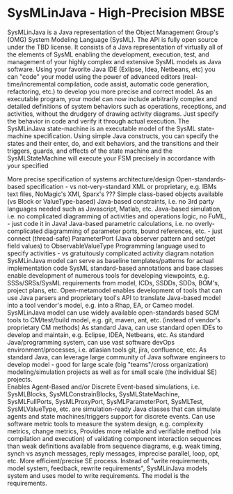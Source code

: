 # SysMLinJava - High-Precision MBSE
SysMLinJava is a Java representation of the Object Management Group's (OMG) System Modeling Language (SysML).  The API is fully open source under the TBD license.  It consists of a Java representation of virtually all of the elements of SysML enabling the development, execution, test, and management of your highly complex and extensive SysML models as Java software.
Using your favorite Java IDE (Exlipse, Idea, Netbeans, etc) you can "code" your model using the power of advanced editors (real-time/incremental compilation, code assist, automatic code generation, refactoring, etc.) to develop you more precise and correct model.  As an executable program, your model can now include arbitrarily complex and detailed definitions of system behaviors such as operations, receptions, and activities, without the drudgery of drawing activity diagrams.  Just specify the behavior in code and verify it through actual execution.
The SysMLinJava state-machine is an executable model of the SysML state-machine specification.  Using simple Java constructs, you can specify the states and their enter, do, and exit behaviors, and the transitions and their triggers, guards, and effects of the state machine and the SysMLStateMachine will execute your FSM precisely in accordance with your specified 

More precise specification of systems architecture/design
Open-standards-based specification - vs not-very-standard XML or proprietary, e.g. IBMs text files, NoMagic's XMI, Sparx's ???
Simple class-based objects available (vs Block or ValueType-based)
Java-based constraints, i.e. no 3rd party languages needed such as Javascript, Matlab, etc.
Java-based simulation, i.e. no complicated diagramming of activities and operations logic, no FuML, - just code it in Java!
Java-based parametric calculations, i.e. no overly-complicated diagramming of parameter ports, bound references, etc. - just connect (thread-safe) ParameterPort (Java observer pattern and set/get field values) to ObservableValueType 
Programming language used to specify activities - vs gratuitously complicated activity diagram notation
SysMLinJava model can serve as baseline templates/patterns for actual implementation code
SysML standard-based annotations and base classes enable development of numerous tools for developing viewpoints, e.g. SSSs/SRSs/SysML requirements from model, ICDs, SSDDs, SDDs, BOM's, project plans, etc.
Open-metamodel enables development of tools that can use Java parsers and proprietary tool's API to translate Java-based model into a tool vendor's model, e.g. into a Rhap, EA, or Cameo model.
SysMLinJava model can use widely available open-standards based SCM tools to CM/test/build model, e.g. git, maven, ant, etc. (instead of vendor's proprietary CM methods)
As standard Java, can use standard open IDEs to develop and maintain, e.g. Eclipse, IDEA, Netbeans, etc.
As standard Java/programming system, can use vast software devOps environment/processes, i.e. atlasian tools git, jira, confluence, etc. 
As standard Java, can leverage large community of Java software engineers to develop model - good for large scale (big "teams"/cross organization) modeling/simulation projects as well as for small scale (the individual SE) projects.   
Enables Agent-Based and/or Discrete Event-based simulations, i.e. SysMLBlocks, SysMLConstrainBlocks, SysMLStateMachine, SysMLFullPorts, SysMLProxyPort, SysMLParameterPort, SysMLTest, SysMLValueType, etc. are simulation-ready Java classes that can simulate agents and state machines/triggers support for discrete events.
Can use software metric tools to measure the system design, e.g. complexity metrics, change metrics,
Provides more reliable and verifiable method (via compilation and execution) of validating component interaction sequences than weak definitions available from sequence diagrams, e.g. weak timing, synch vs asynch messages, reply messages, imprecise parallel, loop, opt, etc.
More efficient/precise SE process.  Instead of "write requirements, model system, feedback, rewrite requirements", SysMLinJava models system and uses model to write requirements.  The model is the requirements.   
